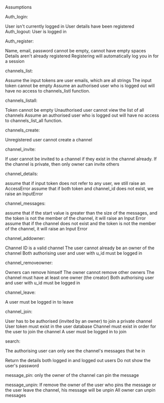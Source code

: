 Assumptions


Auth_login:

User isn't currently logged in
User details have been registered
Auth_logout:
User is logged in


Auth_register:

Name, email, password cannot be empty, cannot have empty spaces
Details aren't already registered
Registering will automatically log you in for a session


channels_list:

Assume the input tokens are user emails, which are all strings
The input token cannot be empty
Assume an authorised user who is logged out will have no access to channels_listl function.


channels_listall:

Token cannot be empty
Unauthorised user cannot view the list of all channels
Assume an authorised user who is logged out will have no access to channels_list_all function.


channels_create:

Unregistered user cannot create a channel


channel_invite:

If user cannot be invited to a channel if they exist in the channel already.
If the channel is private, then only owner can invite others


channel_details:

assume that if input token does not refer to any user, we still raise an AccessError
assume that if both token and channel_id does not exist, we raise an InputError


channel_messages:

assume that if the start value is greater than the size of the messages, and
the token is not the member of the channel, it will raise an Input Error
assume that if the channel does not exist and the token is not the member
of the channel, it will raise an Input Error


channel_addowner:

Channel ID is a valid channel
The user cannot already be an owner of the channel
Both authorising user and user with u_id must be logged in


channel_removeowner:

Owners can remove himself
The owner cannot remove other owners
The channel must have at least one owner (the creator)
Both authorising user and user with u_id must be logged in


channel_leave:

A user must be logged in to leave


channel_join:

User has to be authorised (invited by an owner) to join a private channel
User token must exist in the user database
Channel must exist in order for the user to join the channel
A user must be logged in to join

search:

The authorising user can only see the channel's messages that he in

Return the details both logged in and logged out users
Do not show the user's password

message_pin:
only the owner of the channel can pin the message

message_unpin:
If remove the owner of the user who pins the message 
or the user leave the channel, his message will be unpin
All owner can unpin messages